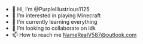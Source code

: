 - 👋 Hi, I’m @PurpleIllustrious1125
- 👀 I’m interested in playing Minecraft
- 🌱 I’m currently learning everything
- 💞️ I’m looking to collaborate on idk
- 📫 How to reach me NameRealV587@outlook.com

<!---
PurpleIllustrious1125/PurpleIllustrious1125 is a ✨ special ✨ repository because its `README.md` (this file) appears on your GitHub profile.
You can click the Preview link to take a look at your changes.
--->
